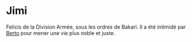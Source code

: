 # Jimi
Felicis de la Division Armée, sous les ordres de Bakari.
Il a été intimidé par [Berto](../Berto.md) pour mener une vie plus noble et juste.